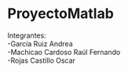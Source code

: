 # ProyectoMatlab

Integrantes: </br>
-García Ruiz Andrea </br>
-Machicao Cardoso Raúl Fernando </br>
-Rojas Castillo Oscar </br>
